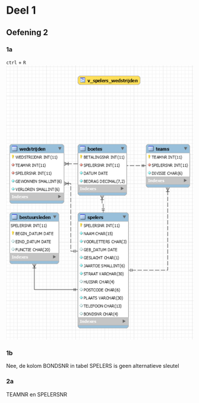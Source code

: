 # Deel 1

## Oefening 2

### 1a

`ctrl` + `R`
![Reverse](reverseengineer.png)

### 1b

Nee, de kolom BONDSNR in tabel SPELERS is geen alternatieve sleutel

### 2a

TEAMNR en SPELERSNR
